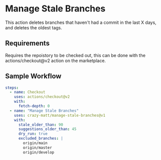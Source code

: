 # Manage Stale Branches

This action deletes branches that haven't had a commit in the last X days, and deletes the oldest tags.

## Requirements

Requires the repoistory to be checked out, this can be done with the actions/checkout@v2 action on the marketplace.

## Sample Workflow

```yaml
steps:
  - name: Checkout
    uses: actions/checkout@v2
    with:
      fetch-depth: 0
  - name: "Manage Stale Branches"
    uses: crazy-matt/manage-stale-branches@v1
    with:
      stale_older_than: 90
      suggestions_older_than: 45
      dry_run: true
      excluded_branches: |
        origin/main
        origin/master
        origin/develop
```
